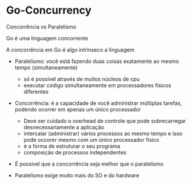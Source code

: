 # Go-Concurrency

Concorrência vs Paralelismo

Go é uma linguagem concorrente

A concorrência em Go é algo intrínseco a linguagem 

- Paralelismo: você está fazendo duas coisas exatamente ao mesmo tempo (simultaneamente)
    * só é possível através de muitos núcleos de cpu
    * executar código simultaneamente em processadores físicos diferentes

- Concorrência: é a capacidade de você administrar múltiplas tarefas, podendo ocorrer em apenas um único processador
    * Deve ser cuidado o overhead de controle que pode sobrecarregar desnecessariamente a aplicação
    * intercalar (administrar) vários processos ao mesmo tempo e isso pode occorer mesmo com um único processador físico
    * é a forma de estruturar o seu programa
    * composição de processos independentes

- É possível que a concorrência seja melhor que o paralelismo
- Paralelismo exige muito mais do SO e do hardware



